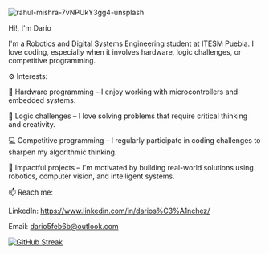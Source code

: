 
![rahul-mishra-7vNPUkY3gg4-unsplash](https://github.com/user-attachments/assets/0452eb86-8f8d-4097-939e-e3dcee47980a)

Hi!, I'm Darío

I'm a Robotics and Digital Systems Engineering student at ITESM Puebla. I love coding, especially when it involves hardware, logic challenges, or competitive programming.

⚙️ Interests:

🤖 Hardware programming – I enjoy working with microcontrollers and embedded systems.

🧩 Logic challenges – I love solving problems that require critical thinking and creativity.

💻 Competitive programming – I regularly participate in coding challenges to sharpen my algorithmic thinking.

🚀 Impactful projects – I'm motivated by building real-world solutions using robotics, computer vision, and intelligent systems.


📫 Reach me:

LinkedIn: https://www.linkedin.com/in/darios%C3%A1nchez/

Email: dario5feb6b@outlook.com

[![GitHub Streak](https://github-readme-streak-stats.herokuapp.com?user=DarioASP&theme=tokyonight)](https://git.io/streak-stats)


